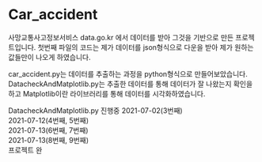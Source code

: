 # Car_accident
사망교통사고정보서비스
data.go.kr 에서 데이터를 받아 그것을 기반으로 만든 프로젝트입니다.
첫번째 파일의 코드는 제가 데이터를 json형식으로 다운을 받아 제가 원하는 값들만이 나오게 하였습니다.

car_accident.py는 데이터를 추출하는 과정을 python형식으로 만들어보았습니다.
DatacheckAndMatplotlib.py는 추출한 데이터를 통해 데이터가 잘 나왔는지 확인을 하고 Matplotlib이란 라이브러리를 통해 
데이터를 시각화하였습니다.

DatacheckAndMatplotlib.py 진행중
2021-07-02(3번째) <br>
2021-07-12(4번째, 5번째) <br>
2021-07-13(6번째, 7번째) <br>
2021-07-13(8번째, 9번째) <br>
프로젝트 완
